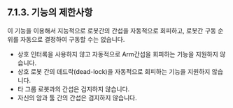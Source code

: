 ﻿## 7.1.3. 기능의 제한사항 

이 기능을 이용해서 지능적으로 로봇간의 간섭을 자동적으로 회피하고, 로봇간 구동 순위를 자동으로 결정하여 구동할 수는 없습니다.

- 상호 인터록을 사용하지 않고 자동적으로 Arm간섭을 회피하는 기능을 지원하지 않습니다.
- 상호 로봇 간의 데드락(dead-lock)을 자동적으로 회피하는 기능을 지원하지 않습니다.
- 타 그룹 로봇과의 간섭은 검지하지 않습니다.
- 자신의 암과 툴 간의 간섭은 검지하지 않습니다.
